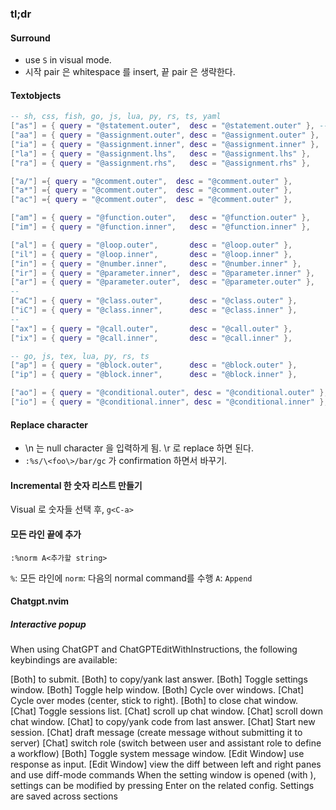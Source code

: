 ### tl;dr

#### Surround

* use `S` in visual mode.
* 시작 pair 은 whitespace 를 insert, 끝 pair 은 생략한다.

#### Textobjects

  ```lua
  -- sh, css, fish, go, js, lua, py, rs, ts, yaml
  ["as"] = { query = "@statement.outer",  desc = "@statement.outer" }, -- override sentence (won't override if not supported)
  ["aa"] = { query = "@assignment.outer", desc = "@assignment.outer" },
  ["ia"] = { query = "@assignment.inner", desc = "@assignment.inner" },
  ["la"] = { query = "@assignment.lhs",   desc = "@assignment.lhs" },
  ["ra"] = { query = "@assignment.rhs",   desc = "@assignment.rhs" },

  ["a/"] ={ query = "@comment.outer",  desc = "@comment.outer" },
  ["a*"] ={ query = "@comment.outer",  desc = "@comment.outer" },
  ["ac"] ={ query = "@comment.outer",  desc = "@comment.outer" },

  ["am"] = { query = "@function.outer",   desc = "@function.outer" },
  ["im"] = { query = "@function.inner",   desc = "@function.inner" },

  ["al"] = { query = "@loop.outer",       desc = "@loop.outer" },
  ["il"] = { query = "@loop.inner",       desc = "@loop.inner" },
  ["in"] = { query = "@number.inner",     desc = "@number.inner" },
  ["ir"] = { query = "@parameter.inner",  desc = "@parameter.inner" },
  ["ar"] = { query = "@parameter.outer",  desc = "@parameter.outer" },
  --
  ["aC"] = { query = "@class.outer",      desc = "@class.outer" },
  ["iC"] = { query = "@class.inner",      desc = "@class.inner" },
  --
  ["ax"] = { query = "@call.outer",       desc = "@call.outer" },
  ["ix"] = { query = "@call.inner",       desc = "@call.inner" },

  -- go, js, tex, lua, py, rs, ts
  ["ap"] = { query = "@block.outer",      desc = "@block.outer" },
  ["ip"] = { query = "@block.inner",      desc = "@block.inner" },

  ["ao"] = { query = "@conditional.outer", desc = "@conditional.outer" },
  ["io"] = { query = "@conditional.inner", desc = "@conditional.inner" },
  ```

#### Replace character

* \n 는 null character 을 입력하게 됨. \r 로 replace 하면 된다.
* `:%s/\<foo\>/bar/gc` 가 confirmation 하면서 바꾸기.

#### Incremental 한 숫자 리스트 만들기

Visual 로 숫자들 선택 후, `g<C-a>`

#### 모든 라인 끝에 추가

`:%norm A<추가할 string>`

`%`: 모든 라인에
`norm`: 다음의 normal command를 수행
`A`: `Append`

#### Chatgpt.nvim

##### Interactive popup

When using ChatGPT and ChatGPTEditWithInstructions, the following keybindings are available:

<C-Enter> [Both] to submit.
<C-y> [Both] to copy/yank last answer.
<C-o> [Both] Toggle settings window.
<C-h> [Both] Toggle help window.
<Tab> [Both] Cycle over windows.
<C-f> [Chat] Cycle over modes (center, stick to right).
<C-c> [Both] to close chat window.
<C-p> [Chat] Toggle sessions list.
<C-u> [Chat] scroll up chat window.
<C-d> [Chat] scroll down chat window.
<C-k> [Chat] to copy/yank code from last answer.
<C-n> [Chat] Start new session.
<C-r> [Chat] draft message (create message without submitting it to server)
<C-r> [Chat] switch role (switch between user and assistant role to define a workflow)
<C-s> [Both] Toggle system message window.
<C-i> [Edit Window] use response as input.
<C-d> [Edit Window] view the diff between left and right panes and use diff-mode commands
When the setting window is opened (with <C-o>), settings can be modified by pressing Enter on the related config. Settings are saved across sections
